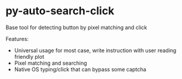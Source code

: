 # py-auto-search-click
Base tool for detecting button by pixel matching and click

Features:
- Universal usage for most case, write instruction with user reading friendly plot
- Pixel matching and searching
- Native OS typing/click that can bypass some captcha

